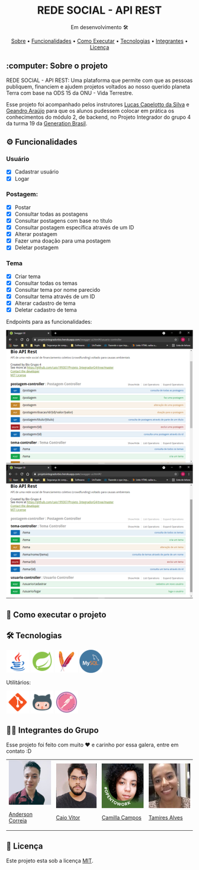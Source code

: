 <h1 align="center">REDE SOCIAL - API REST</h1>
<p align="center">Em desenvolvimento 🛠 </p>
<p align="center">
  <a href="#Sobre">Sobre</a> •
  <a href="#Funcionalidades">Funcionalidades</a> •
  <a href="#Executar">Como Executar</a> •
  <a href="#Tecnologias">Tecnologias</a> •
  <a href="#Integrantes">Integrantes</a> •
  <a href="#Licenca">Licença</a>
</p>

<h2 id="Sobre">:computer: Sobre o projeto</h2>
<p>
  REDE SOCIAL - API REST: Uma plataforma que permite com que as pessoas publiquem, financiem e ajudem projetos voltados ao nosso querido planeta Terra com base na ODS 15 da ONU - Vida Terrestre.
</p>

<p>
  Esse projeto foi acompanhado pelos instrutores <a href="https://www.linkedin.com/in/lucas-capelotto-da-silva-43b26216a/">Lucas Capelotto da Silva</a> e <a href="https://www.linkedin.com/in/geandro-ara%C3%BAjo-1b19881b4/">Geandro Araújo</a> para que os alunos pudessem colocar em prática os conhecimentos do módulo 2, de backend, no Projeto Integrador do grupo 4 da turma 19 da <a href="https://brazil.generation.org/">Generation Brasil</a>. 
</p>

<h2 id="Funcionalidades">⚙️ Funcionalidades</h2>

<h3>Usuário</h3>

  - [x] Cadastrar usuário
  - [x] Logar

<h3>Postagem:</h3>

  - [x] Postar
  - [x] Consultar todas as postagens
  - [x] Consultar postagens com base no título
  - [x] Consultar postagem específica através de um ID
  - [x] Alterar postagem
  - [x] Fazer uma doação para uma postagem
  - [x] Deletar postagem

<h3>Tema</h3>

  - [x] Criar tema
  - [x] Consultar todas os temas
  - [x] Consultar tema por nome parecido
  - [x] Consultar tema através de um ID
  - [x] Alterar cadastro de tema
  - [x] Deletar cadastro de tema

<p>Endpoints para as funcionalidades: </p>

<img src="Midias_Readme/telas/end-point-postagem.png" alt="End-Points das postagens">

<img src="Midias_Readme/telas/end-point-tema-user.png" alt="End-Points dos temas e dos Usuários">

<h2 id="Executar">🚀 Como executar o projeto</h2>

<h2 id="Tecnologias">🛠 Tecnologias</h2>


<a href="https://www.java.com/pt-BR/"><img src="Midias_Readme/ferramentas/Java.png" alt="Java" title="Java" height="62px" width="62px"></a>
<a href="https://start.spring.io/"><img src="Midias_Readme/ferramentas/Spring Boot.png" alt="Spring" title="Spring" height="62px" width="62px"></a>
<a href="https://maven.apache.org/"><img src="Midias_Readme/ferramentas/Maven.png" alt="Maven" title="Maven" height="62px" width="62px"></a>
<a href="https://www.mysql.com/"><img src="Midias_Readme/ferramentas/MySQL.png" alt="MySQL" title="MySQL" height="62px" width="62px"></a>

<p>Utilitários:</p>
<a href="https://git-scm.com/"><img src="Midias_Readme/ferramentas/Git.png" alt="Git" title="Git" height="62px" width="62px"></a>
<a href="https://github.com/"><img src="Midias_Readme/ferramentas/GitHub.png" alt="GitHub" title="GitHub" height="62px" width="62px"></a>
<a href="https://www.postman.com/"><img src="Midias_Readme/ferramentas/Postman.png" alt="Postman" title="Postman" height="62px" width="62px"></a>

<h2 id="Integrantes">👨‍💻 Integrantes do Grupo</h2>
<p>Esse projeto foi feito com muito ❤️ e carinho por essa galera, entre em contato :D</p>
<table>
  <tr>
    <td>
      <a href="https://www.linkedin.com/in/anderson-correia/"><img src="Midias_Readme/integrantes/Anderson.png" width="120px;" height="120px;"></a>  
      <a href="https://www.linkedin.com/in/anderson-correia/"><p>Anderson Correia</p></a>
    </td>
    <td>
      <a href="https://www.linkedin.com/in/caiovitorfdev/"><img src="Midias_Readme/integrantes/Caio.jpg" width="120px;" height="120px;"></a>
      <a href="https://www.linkedin.com/in/caiovitorfdev/"><p>Caio Vitor</p></a>
    </td> 
    <td>
      <a href="https://www.linkedin.com/in/valisopmacamilla/"><img src="Midias_Readme/integrantes/Camilla.jpg" width="120px;" height="120px;"></a>
      <a href="https://www.linkedin.com/in/valisopmacamilla/"><p>Camilla Campos</p></a>
    </td>
    <td>
      <a href="https://www.linkedin.com/in/tamires-alves-dos-santos-8893591a9/"><img src="Midias_Readme/integrantes/Tamires.jpg" width="120px;" height="120px;"></a>
      <a href="https://www.linkedin.com/in/tamires-alves-dos-santos-8893591a9/"><p>Tamires Alves</p></a>
    </td>
  </tr>
</table>

<h2 id="Licenca">📝 Licença</h2>

<p>Este projeto esta sob a licença <a href="https://github.com/caio199307/Projeto_IntegradorG4/blob/99505619b567ba9cb970a3a5cf8fd8974d657599/LICENSE">MIT</a>.</p>
